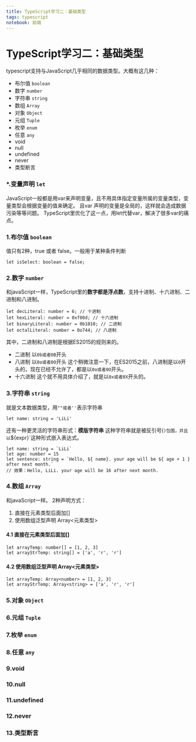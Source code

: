 ```yaml
---
title: TypeScript学习二：基础类型
tags: typescript
notebook: 前端
---
```

# TypeScript学习二：基础类型
typescript支持与JavaScript几乎相同的数据类型。大概有这几种：  
- 布尔值 `boolean`
- 数字 `number`
- 字符串 `string`
- 数组 `Array`
- 对象 `Object`
- 元组 `Tuple`
- 枚举 `enum`
- 任意 `any`
- void
- null
- undefined
- never
- 类型断言

### *.变量声明 `let`
JavaScript一般都是用var来声明变量，且不用具体指定变量所属的变量类型，变量类型会根据变量的值来确定。
且var 声明的变量是全局的，这样就会造成数据污染等等问题。
TypeScript里优化了这一点，用let代替var，解决了很多var的痛点。
### 1.布尔值 `boolean`
值只有2种，true 或者 false。一般用于某种条件判断
```
let isSelect: boolean = false;
```

### 2.数字 `number`
和javaScript一样，TypeScript里的**数字都是浮点数**，支持十进制、十六进制、二进制和八进制。
```
let decLiteral: number = 6; // 十进制
let hexLiteral: number = 0xf00d; // 十六进制
let binaryLiteral: number = 0b1010; // 二进制
let octalLiteral: number = 0o744; // 八进制
```
其中，二进制和八进制是根据ES2015的规则来的。
- 二进制
  以`0b或者0B`开头
- 八进制
  以`0o或者0O`开头
  这个稍微注意一下，在ES2015之前，八进制是以`0`开头的，现在已经不允许了，都是以`0o或者0O`开头。
- 十六进制
  这个就不用具体介绍了，就是以`0x或者0X`开头的。

### 3.字符串 `string`
就是文本数据类型，用`""或者''`表示字符串
```
let name: string = 'LiLi'
```
还有一种更灵活的字符串形式：**模版字符串**
这种字符串就是被反引号(`)包围，并且以`${expr}`这种形式嵌入表达式。
```
let name: string = `LiLi`
let age: number = 15
let sentence: string = `Hello, ${ name}. your age will be ${ age + 1 } after next month.`
// 效果：Hello, LiLi. your age will be 16 after next month.
```

### 4.数组 `Array`
和javaScript一样。
2种声明方式：  
1. 直接在元素类型后面加[]
2. 使用数组泛型声明 Array<元素类型>

#### 4.1 直接在元素类型后面加[]
```
let arrayTemp: number[] = [1, 2, 3]
let arrayStrTemp: string[] = ['a', 'r', 'r']
```
#### 4.2 使用数组泛型声明 Array<元素类型>
```
let arrayTemp: Array<number> = [1, 2, 3]
let arrayStrTemp: Array<string> = ['a', 'r', 'r']
```

### 5.对象 `Object`
### 6.元组 `Tuple`
### 7.枚举 `enum`
### 8.任意 `any`
### 9.void
### 10.null
### 11.undefined
### 12.never
### 13.类型断言

